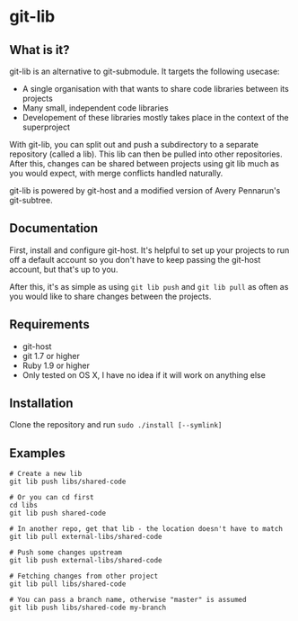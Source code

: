 git-lib
=======

What is it?
-----------

git-lib is an alternative to git-submodule. It targets the following usecase:

* A single organisation with that wants to share code libraries between its projects
* Many small, independent code libraries
* Developement of these libraries mostly takes place in the context of the superproject

With git-lib, you can split out and push a subdirectory to a separate repository (called a lib). This lib can then be pulled into other repositories. After this, changes can be shared between projects using git lib much as you would expect, with merge conflicts handled naturally.

git-lib is powered by git-host and a modified version of Avery Pennarun's git-subtree.

Documentation
-------------

First, install and configure git-host. It's helpful to set up your projects to run off a default account so you don't have to keep passing the git-host account, but that's up to you.

After this, it's as simple as using `git lib push` and `git lib pull` as often as you would like to share changes between the projects.

Requirements
------------

* git-host
* git 1.7 or higher
* Ruby 1.9 or higher
* Only tested on OS X, I have no idea if it will work on anything else

Installation
------------

Clone the repository and run `sudo ./install [--symlink]`

Examples
--------

	# Create a new lib
	git lib push libs/shared-code

	# Or you can cd first
	cd libs
	git lib push shared-code

	# In another repo, get that lib - the location doesn't have to match
	git lib pull external-libs/shared-code

	# Push some changes upstream
	git lib push external-libs/shared-code

	# Fetching changes from other project
	git lib pull libs/shared-code

	# You can pass a branch name, otherwise "master" is assumed
	git lib push libs/shared-code my-branch